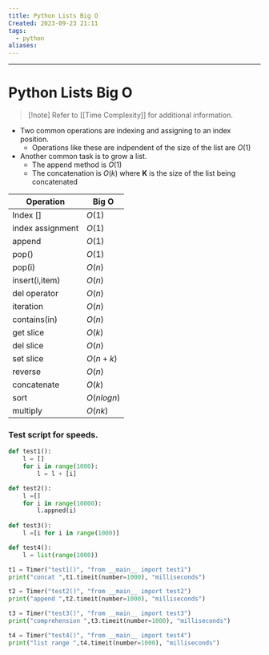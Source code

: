 ```yaml
---
title: Python Lists Big O
Created: 2023-09-23 21:11
tags:
  - python
aliases:
---
```


---
# Python Lists Big O

>[!note] Refer to [[Time Complexity]] for additional information.

- Two common operations are indexing and assigning to an index position.
	- Operations like these are indpendent of the size of the list are $O(1)$
- Another common task is to grow a list.
	- The append method is $O(1)$ 
	- The concatenation is $O(k)$ where **K** is the size of the list being concatenated


| Operation        | Big O |
| ---------------- | ----- |
| Index []         |    $O(1)$   |
| index assignment |     $O(1)$   |
| append           | $O(1)$       |
| pop()            | $O(1)$       |
| pop(i)           |      $O(n)$  |
| insert(i,item)   |     $O(n)$   |
| del operator     |       $O(n)$ |
| iteration        |       $O(n)$|
| contains(in)     |      $O(n)$ |
| get slice        |  $O(k)$     |
| del slice        |     $O(n)$  |
| set slice        |  $O(n + k)$     |
| reverse          |    $O(n)$   |
| concatenate      |   $O(k)$    |
| sort             |  $O(n log n)$     |
| multiply                 |   $O(nk)$    |

### Test script for speeds.

```Python
def test1():
	l = []
	for i in range(1000):
		l = l + [i]

def test2():
	l =[]
	for i in range(10000):
		l.appned(i)
		
def test3():
	l =[i for i in range(1000)]

def test4():
	l = list(range(1000))
```

```Python
t1 = Timer("test1()", "from __main__ import test1")
print("concat ",t1.timeit(number=1000), "milliseconds")

t2 = Timer("test2()", "from __main__ import test2")
print("append ",t2.timeit(number=1000), "milliseconds")

t3 = Timer("test3()", "from __main__ import test3")
print("comprehension ",t3.timeit(number=1000), "milliseconds")

t4 = Timer("test4()", "from __main__ import test4")
print("list range ",t4.timeit(number=1000), "milliseconds")
```


